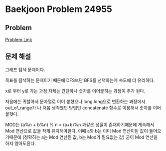 # Baekjoon Problem 24955 
 
## Problem 
[Problem Link](https://www.acmicpc.net/problem/24955) 

## 문제 해설
그래프 탐색 문제이다.

목표를 탐색하는 문제이기 때문에 DFS보단 BFS를 선택하는게 속도에 더 유리하다.

x로 부터 y로 가는 과정 자체는 간단하나 숫자를 이어붙히는 과정이 추가 된다.

처음에는 귀찮아서 문자열로 이어 붙혔으나 long long으로 변환하는 과정에서 out_of_range가 나 처음 생각했던 방법인 concatenate 함수로 이용해서 숫자를 이어 붙혓다.

MOD는 (a%n + b%n) % n = (a+b)%n 과같은 성질이 존재하기때문에 계속해서 Mod 연산으로 값을 작게 유지해야한다.
이때 a와 b는 이미 Mod 연산이된 값이 들어오기때문에 (정확히는 a는 Mod 연산된 값, b는 Mod가 필요없는 값) 굳이 Mod 연산을 하지 않아도된다.